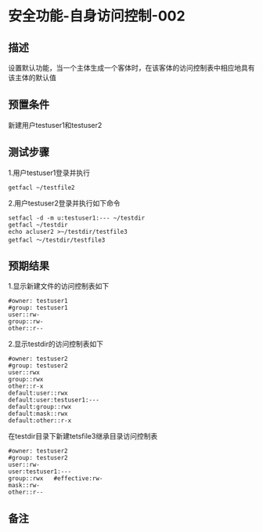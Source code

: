 # 安全功能-自身访问控制-002

## 描述

设置默认功能，当一个主体生成一个客体时，在该客体的访问控制表中相应地具有该主体的默认值

## 预置条件

新建用户testuser1和testuser2

## 测试步骤

1.用户testuser1登录并执行

```echo testuser1 > ~/testfile2
getfacl ~/testfile2
```

2.用户testuser2登录并执行如下命令

```mkdir ~/testdir
setfacl -d -m u:testuser1:--- ~/testdir
getfacl ~/testdir
echo acluser2 >~/testdir/testfile3
getfacl ～/testdir/testfile3
```

## 预期结果

1.显示新建文件的访问控制表如下

```#file: home/testuser1/testfile2
#owner: testuser1
#group: testuser1
user::rw-
group::rw-
other::r--
```

2.显示testdir的访问控制表如下

```#file: home/testuser2/testdir
#owner: testuser2
#group: testuser2
user::rwx
group::rwx
other::r-x
default:user::rwx
default:user:testuser1:---
default:group::rwx
default:mask::rwx
default:other::r-x
```

在testdir目录下新建tetsfile3继承目录访问控制表

```#file: home/testuser2/testdir/testfile3
#owner: testuser2
#group: testuser2
user::rw-
user:testuser1:---
group::rwx   #effective:rw-
mask::rw-
other::r--
```

## 备注